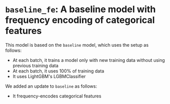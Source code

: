 # `baseline_fe`: A baseline model with frequency encoding of categorical features

This model is based on the `baseline` model, which uses the setup as follows:

* At each batch, it trains a model only with new training data without using previous training data
* At each batch, it uses 100% of training data
* It uses LightGBM's LGBMClassifier

We added an update to `baseline` as follows:

* It frequency-encodes categorical features
